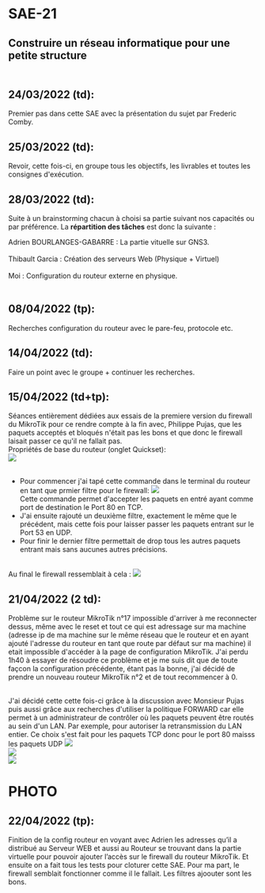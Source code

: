# SAE-21
## Construire un réseau informatique pour une petite structure</br></br> 

## 24/03/2022 (td):

Premier pas dans cette SAE avec la présentation du sujet par Frederic Comby. 

## 25/03/2022 (td):

Revoir, cette fois-ci, en groupe tous les objectifs, les livrables et toutes les consignes d'exécution.

## 28/03/2022 (td):

Suite à un brainstorming chacun à choisi sa partie suivant nos capacités ou par préférence. La **répartition des tâches** est donc la suivante : 

Adrien BOURLANGES-GABARRE : La partie vituelle sur GNS3.</br></br>
Thibault Garcia : Création des serveurs Web (Physique + Virtuel)</br></br>
Moi : Configuration du routeur externe en physique.</br></br>

## 08/04/2022 (tp):

Recherches configuration du routeur avec le pare-feu, protocole etc. 

## 14/04/2022 (td):

Faire un point avec le groupe + continuer les recherches.

## 15/04/2022 (td+tp):

Séances entièrement dédiées aux essais de la premiere version du firewall du MikroTik pour ce rendre compte à la fin avec, Philippe Pujas, que les paquets acceptés et bloqués n'était pas les bons et que donc le firewall laisait passer ce qu'il ne fallait pas.  </br>
Propriétés de base du routeur (onglet Quickset):</br>
<img src="https://github.com/guilhemmas/SAE-21/blob/main/Mikrotik_quickset.png"/> </br></br>

- Pour commencer j'ai tapé cette commande dans le terminal du routeur en tant que prmier filtre pour le firewall:
<img src="https://github.com/guilhemmas/SAE-21/blob/main/Config1_Firewallport80.png"/> </br>
Cette commande permet d'accepter les paquets en entré ayant comme port de destination le Port 80 en TCP.
- J'ai ensuite rajouté un deuxième filtre, exactement le même que le précédent, mais cette fois pour laisser passer les paquets entrant sur le Port 53 en UDP. 
- Pour finir le dernier filtre permettait de drop tous les autres paquets entrant mais sans aucunes autres précisions. </br></br>

Au final le firewall ressemblait à cela :
<img src="https://github.com/guilhemmas/SAE-21/blob/main/Congi1firewall.png"/> </br>
## 21/04/2022 (2 td):

Problème sur le routeur MikroTik n°17 impossible d'arriver à me reconnecter dessus, même avec le reset et tout ce qui est adressage sur ma machine (adresse ip de ma machine sur le même réseau que le routeur et en ayant ajouté l'adresse du routeur en tant que route par défaut sur ma machine) il etait impossible d'accéder à la page de configuration MikroTik. J'ai perdu 1h40 à essayer de résoudre ce problème et je me suis dit que de toute façcon la configuration précédente, étant pas la bonne, j'ai décidé de prendre un nouveau routeur MikroTik n°2 et de tout recommencer à 0.</br></br>

J'ai décidé cette cette fois-ci grâce à la discussion avec Monsieur Pujas puis aussi grâce aux recherches d'utiliser la politique FORWARD car elle permet à un administrateur de contrôler où les paquets peuvent être routés au sein d'un LAN. Par exemple, pour autoriser la retransmission du LAN entier. Ce choix s'est fait pour les paquets TCP donc pour le port 80 maisss les paquets UDP
<img src="https://github.com/guilhemmas/SAE-21/blob/main/Config2TCP.png"/> </br>
<img src="https://github.com/guilhemmas/SAE-21/blob/main/config2UDP.png"/> </br>
<img src="https://github.com/guilhemmas/SAE-21/blob/main/config2DROP.png"/> </br>
# PHOTO

## 22/04/2022 (tp):

Finition de la config routeur en voyant avec Adrien les adresses qu’il a distribué au Serveur WEB et aussi au Routeur se trouvant dans la partie virtuelle pour pouvoir ajouter l’accès sur le firewall du routeur MikroTik. Et ensuite on a fait tous les tests pour cloturer cette SAE. Pour ma part, le firewall semblait fonctionner comme il le fallait. Les filtres ajoouter sont les bons.

